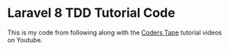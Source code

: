 # Laravel 8 TDD Tutorial Code

This is my code from following along with the [Coders Tape](https://www.youtube.com/playlist?list=PLpzy7FIRqpGAbkfdxo1MwOS9xjG3O3z1y) tutorial videos on Youtube.